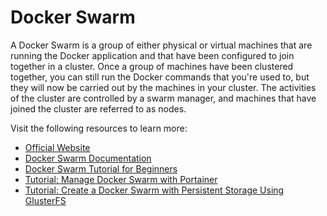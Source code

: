 # Docker Swarm

A Docker Swarm is a group of either physical or virtual machines that are running the Docker application and that have been configured to join together in a cluster. Once a group of machines have been clustered together, you can still run the Docker commands that you're used to, but they will now be carried out by the machines in your cluster. The activities of the cluster are controlled by a swarm manager, and machines that have joined the cluster are referred to as nodes.

Visit the following resources to learn more:

- [Official Website](https://www.docker.com/)
- [Docker Swarm Documentation](https://docs.docker.com/engine/swarm/)
- [Docker Swarm Tutorial for Beginners](https://www.youtube.com/watch?v=Tm0Q5zr3FL4)
- [Tutorial: Manage Docker Swarm with Portainer](https://thenewstack.io/tutorial-manage-docker-swarm-with-portainer/)
- [Tutorial: Create a Docker Swarm with Persistent Storage Using GlusterFS](https://thenewstack.io/tutorial-create-a-docker-swarm-with-persistent-storage-using-glusterfs/)
